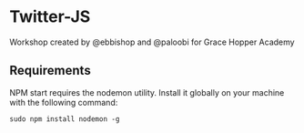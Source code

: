 # Twitter-JS

Workshop created by @ebbishop and @paloobi for Grace Hopper Academy


## Requirements

NPM start requires the nodemon utility. Install it globally on your machine with the following command:

```
sudo npm install nodemon -g
```